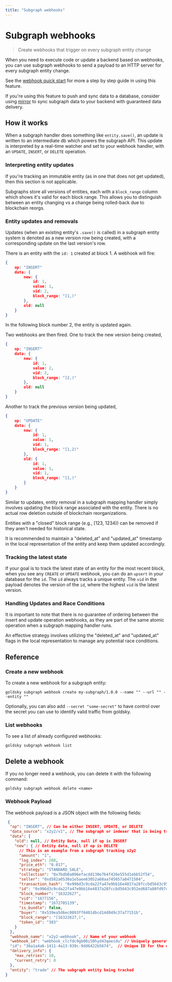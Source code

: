 ```yaml
---
title: "Subgraph webhooks"
---
```


# Subgraph webhooks

> Create webhooks that trigger on every subgraph entity change

When you need to execute code or update a backend based on webhooks, you can use subgraph webhooks to send a payload to an HTTP server for every subgraph entity change.

See the [webhook quick start](/subgraphs/guides/send-subgraph-driven-webhooks) for more a step by step guide in using this feature.

If you're using this feature to push and sync data to a database, consider using [mirror](/subgraphs/guides/create-a-multi-chain-subgraph) to sync subgraph data to your backend with guaranteed data delivery.

## How it works

When a subgraph handler does something like `entity.save()`, an update is written to an intermediate db which powers the subgraph API. This update is interpreted by a real-time watcher and set to your webhook handler, with an `UPDATE`, `INSERT`, or `DELETE` operation.

### Interpreting entity updates

If you're tracking an immutable entity (as in one that does not get updated), then this section is not applicable.

Subgraphs store all versions of entities, each with a `block_range` column which shows it's valid for each block range. This allows you to distinguish between an entity changing vs a change being rolled-back due to blockchain reorgs.

### Entity updates and removals

Updates (when an existing entity's `.save()` is called) in a subgraph entity system is denoted as a new version row being created, with a corresponding update on the last version's row.

There is an entity with the `id: 1` created at block 1. A webhook will fire:

```json
{
    op: "INSERT"
    data: {
        new: {
            id: 1,
            value: 1,
            vid: 2,
            block_range: "[1,)"
        },
        old: null
    }
}
```

In the following block number 2, the entity is updated again.

Two webhooks are then fired. One to track the new version being created,

```json
{
    op: "INSERT"
    data: {
        new: {
            id: 1,
            value: 2,
            vid: 2,
            block_range: "[2,)"
        },
        old: null
    }
}
```

Another to track the previous version being updated,

```json
{
    op: "UPDATE"
    data: {
        new: {
            id: 1,
            value: 1,
            vid: 1,
            block_range: "[1,2)"
        },
        old: {
            id: 1,
            value: 1,
            vid: 1,
            block_range: "[1,)"
        }
    }
}
```

Similar to updates, entity removal in a subgraph mapping handler simply involves updating the block range associated with the entity. There is no actual row deletion outside of blockchain reorganizations.

Entities with a "closed" block range (e.g., \[123, 1234)) can be removed if they aren't needed for historical state.

It is recommended to maintain a "deleted\_at" and "updated\_at" timestamp in the local representation of the entity and keep them updated accordingly.

### Tracking the latest state

If your goal is to track the latest state of an entity for the most recent block, when you see any `CREATE` or `UPDATE` webhook, you can do an `upsert` in your database for the `id`. The `id` always tracks a unique entity. The `vid` in the payload denotes the version of the `id`, where the highest `vid` is the latest version.

### Handling Updates and Race Conditions

It is important to note that there is no guarantee of ordering between the insert and update operation webhooks, as they are part of the same atomic operation when a subgraph mapping handler runs.

An effective strategy involves utilizing the "deleted\_at" and "updated\_at" flags in the local representation to manage any potential race conditions.

## Reference

### Create a new webhook

To create a new webhook for a subgraph entity:

```shell
goldsky subgraph webhook create my-subgraph/1.0.0 --name "" --url "" --entity ""
```

Optionally, you can also add `--secret "some-secret"` to have control over the secret you can use to identify valid traffic from goldsky.

### List webhooks

To see a list of already configured webhooks:

```shell
goldsky subgraph webhook list
```

## Delete a webhook

If you no longer need a webhook, you can delete it with the following command:

```shell
goldsky subgraph webhook delete <name>
```

### Webhook Payload

The webhook payload is a JSON object with the following fields:

```json
 {
  "op": "INSERT", // Can be either INSERT, UPDATE, or DELETE
  "data_source": "x2y2/v1", // The subgraph or indexer that is being tracked
  "data": {
    "old": null, // Entity Data, null if op is INSERT
    "new": { // Entity data, null if op is DELETE
      // This is an example from a subgraph tracking x2y2
      "amount": "1",
      "log_index": 268,
      "price_eth": "0.017",
      "strategy": "STANDARD_SALE",
      "collection": "0x7bdb0a896efacdd130e764f426e555d1ebb52f54",
      "seller": "0xd582a0530a1e5aee63052a68aa745657a8471504",
      "transaction_hash": "0x996d3c9cda22fa47e9bb16e4837a28fccbd5643c952ed687a80fd97ceafb69c6",
      "id": "0x996d3c9cda22fa47e9bb16e4837a28fccbd5643c952ed687a80fd97ceafb69c6-268",
      "block_number": "16322627",
      "vid": "1677156",
      "timestamp": "1672705139",
      "is_bundle": false,
      "buyer": "0x539ea5d6ec0093ff6401dbcd14d049c37a77151b",
      "block_range": "[16322627,)",
      "token_id": "383"
    }
  },
  "webhook_name": "x2y2-webhook", // Name of your webhook
  "webhook_id": "webhook_clcfdc9gb00i50hyd43qeeidu" // Uniquely generated ID for the webhook
  "id": "36a1a4a6-1411-4a13-939c-9dd6422b5674",  // Unique ID for the event
  "delivery_info": {
    "max_retries": 10,
    "current_retry": 0
  },
  "entity": "trade" // The subgraph entity being tracked
}
```
